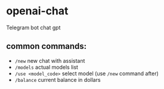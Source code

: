 # openai-chat

Telegram bot chat gpt

## common commands:
* `/new` new chat with assistant 
* `/models` actual models list 
* `/use <model_code>` select model (use `/new` command after)
* `/balance` current balance in dollars

